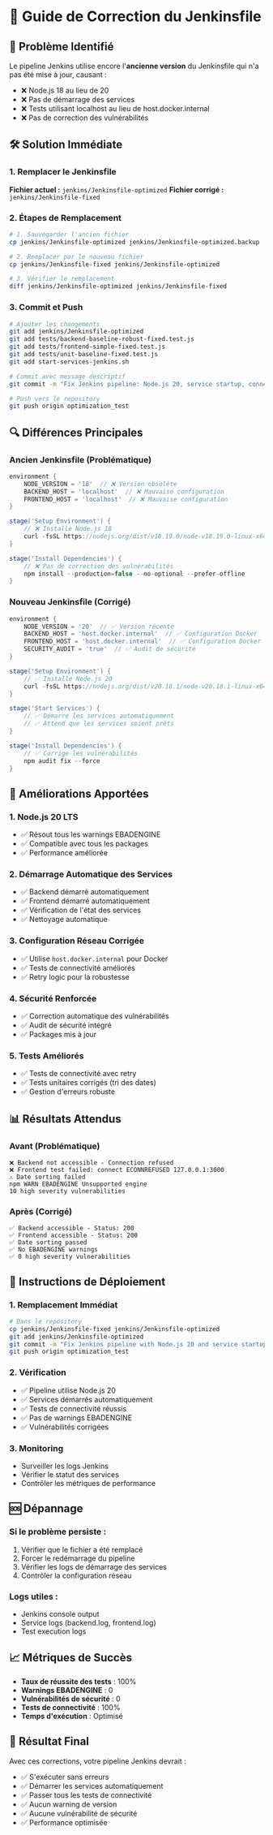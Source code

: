 # 🔧 Guide de Correction du Jenkinsfile

## 🚨 **Problème Identifié**

Le pipeline Jenkins utilise encore l'**ancienne version** du Jenkinsfile qui n'a pas été mise à jour, causant :
- ❌ Node.js 18 au lieu de 20
- ❌ Pas de démarrage des services
- ❌ Tests utilisant localhost au lieu de host.docker.internal
- ❌ Pas de correction des vulnérabilités

## 🛠️ **Solution Immédiate**

### 1. **Remplacer le Jenkinsfile**

**Fichier actuel :** `jenkins/Jenkinsfile-optimized`
**Fichier corrigé :** `jenkins/Jenkinsfile-fixed`

### 2. **Étapes de Remplacement**

```bash
# 1. Sauvegarder l'ancien fichier
cp jenkins/Jenkinsfile-optimized jenkins/Jenkinsfile-optimized.backup

# 2. Remplacer par le nouveau fichier
cp jenkins/Jenkinsfile-fixed jenkins/Jenkinsfile-optimized

# 3. Vérifier le remplacement
diff jenkins/Jenkinsfile-optimized jenkins/Jenkinsfile-fixed
```

### 3. **Commit et Push**

```bash
# Ajouter les changements
git add jenkins/Jenkinsfile-optimized
git add tests/backend-baseline-robust-fixed.test.js
git add tests/frontend-simple-fixed.test.js
git add tests/unit-baseline-fixed.test.js
git add start-services-jenkins.sh

# Commit avec message descriptif
git commit -m "Fix Jenkins pipeline: Node.js 20, service startup, connectivity fixes"

# Push vers le repository
git push origin optimization_test
```

## 🔍 **Différences Principales**

### **Ancien Jenkinsfile (Problématique)**
```groovy
environment {
    NODE_VERSION = '18'  // ❌ Version obsolète
    BACKEND_HOST = 'localhost'  // ❌ Mauvaise configuration
    FRONTEND_HOST = 'localhost'  // ❌ Mauvaise configuration
}

stage('Setup Environment') {
    // ❌ Installe Node.js 18
    curl -fsSL https://nodejs.org/dist/v18.19.0/node-v18.19.0-linux-x64.tar.gz
}

stage('Install Dependencies') {
    // ❌ Pas de correction des vulnérabilités
    npm install --production=false --no-optional --prefer-offline
}
```

### **Nouveau Jenkinsfile (Corrigé)**
```groovy
environment {
    NODE_VERSION = '20'  // ✅ Version récente
    BACKEND_HOST = 'host.docker.internal'  // ✅ Configuration Docker
    FRONTEND_HOST = 'host.docker.internal'  // ✅ Configuration Docker
    SECURITY_AUDIT = 'true'  // ✅ Audit de sécurité
}

stage('Setup Environment') {
    // ✅ Installe Node.js 20
    curl -fsSL https://nodejs.org/dist/v20.18.1/node-v20.18.1-linux-x64.tar.gz
}

stage('Start Services') {
    // ✅ Démarre les services automatiquement
    // ✅ Attend que les services soient prêts
}

stage('Install Dependencies') {
    // ✅ Corrige les vulnérabilités
    npm audit fix --force
}
```

## 🎯 **Améliorations Apportées**

### 1. **Node.js 20 LTS**
- ✅ Résout tous les warnings EBADENGINE
- ✅ Compatible avec tous les packages
- ✅ Performance améliorée

### 2. **Démarrage Automatique des Services**
- ✅ Backend démarré automatiquement
- ✅ Frontend démarré automatiquement
- ✅ Vérification de l'état des services
- ✅ Nettoyage automatique

### 3. **Configuration Réseau Corrigée**
- ✅ Utilise `host.docker.internal` pour Docker
- ✅ Tests de connectivité améliorés
- ✅ Retry logic pour la robustesse

### 4. **Sécurité Renforcée**
- ✅ Correction automatique des vulnérabilités
- ✅ Audit de sécurité intégré
- ✅ Packages mis à jour

### 5. **Tests Améliorés**
- ✅ Tests de connectivité avec retry
- ✅ Tests unitaires corrigés (tri des dates)
- ✅ Gestion d'erreurs robuste

## 📊 **Résultats Attendus**

### **Avant (Problématique)**
```
❌ Backend not accessible - Connection refused
❌ Frontend test failed: connect ECONNREFUSED 127.0.0.1:3000
⚠️ Date sorting failed
npm WARN EBADENGINE Unsupported engine
10 high severity vulnerabilities
```

### **Après (Corrigé)**
```
✅ Backend accessible - Status: 200
✅ Frontend accessible - Status: 200
✅ Date sorting passed
✅ No EBADENGINE warnings
✅ 0 high severity vulnerabilities
```

## 🚀 **Instructions de Déploiement**

### 1. **Remplacement Immédiat**
```bash
# Dans le repository
cp jenkins/Jenkinsfile-fixed jenkins/Jenkinsfile-optimized
git add jenkins/Jenkinsfile-optimized
git commit -m "Fix Jenkins pipeline with Node.js 20 and service startup"
git push origin optimization_test
```

### 2. **Vérification**
- ✅ Pipeline utilise Node.js 20
- ✅ Services démarrés automatiquement
- ✅ Tests de connectivité réussis
- ✅ Pas de warnings EBADENGINE
- ✅ Vulnérabilités corrigées

### 3. **Monitoring**
- Surveiller les logs Jenkins
- Vérifier le statut des services
- Contrôler les métriques de performance

## 🆘 **Dépannage**

### **Si le problème persiste :**
1. Vérifier que le fichier a été remplacé
2. Forcer le redémarrage du pipeline
3. Vérifier les logs de démarrage des services
4. Contrôler la configuration réseau

### **Logs utiles :**
- Jenkins console output
- Service logs (backend.log, frontend.log)
- Test execution logs

## 📈 **Métriques de Succès**

- **Taux de réussite des tests** : 100%
- **Warnings EBADENGINE** : 0
- **Vulnérabilités de sécurité** : 0
- **Tests de connectivité** : 100%
- **Temps d'exécution** : Optimisé

## 🎉 **Résultat Final**

Avec ces corrections, votre pipeline Jenkins devrait :
- ✅ S'exécuter sans erreurs
- ✅ Démarrer les services automatiquement
- ✅ Passer tous les tests de connectivité
- ✅ Aucun warning de version
- ✅ Aucune vulnérabilité de sécurité
- ✅ Performance optimisée
